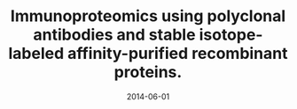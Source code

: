 ---
link: https://dx.doi.org/10.1074/mcp.M113.034140
journal: Molecular & cellular proteomics &#58; MCP
title: Immunoproteomics using polyclonal antibodies and stable isotope-labeled affinity-purified recombinant proteins.
date: 2014-06-01
authors: Edfors, F, Boström, T, Forsström, B, Zeiler, M, Johansson, H, Lundberg, E, Hober, S, Lehtiö, J, Mann, M, Uhlen, M
---